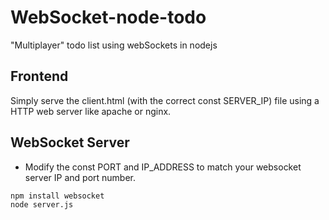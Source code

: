 # WebSocket-node-todo
"Multiplayer" todo list using webSockets in nodejs

## Frontend 
Simply serve the client.html (with the correct const SERVER_IP) file using a HTTP web server like apache or nginx.

## WebSocket Server
* Modify the const PORT and IP_ADDRESS to match your websocket server IP and port number.

```bash 
npm install websocket
node server.js
```

